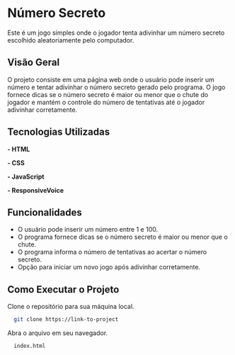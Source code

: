 
# Número Secreto

Este é um jogo simples onde o jogador tenta adivinhar um número secreto escolhido aleatoriamente pelo computador.


## Visão Geral

O projeto consiste em uma página web onde o usuário pode inserir um número e tentar adivinhar o número secreto gerado pelo programa. O jogo fornece dicas se o número secreto é maior ou menor que o chute do jogador e mantém o controle do número de tentativas até o jogador adivinhar corretamente.
## Tecnologias Utilizadas

**- HTML** 

**- CSS**

**- JavaScript**

**- ResponsiveVoice**


## Funcionalidades

- O usuário pode inserir um número entre 1 e 100.
- O programa fornece dicas se o número secreto é maior ou menor que o chute.
- O programa informa o número de tentativas ao acertar o número secreto.
- Opção para iniciar um novo jogo após adivinhar corretamente.


## Como Executar o Projeto

Clone o repositório para sua máquina local.

```bash
  git clone https://link-to-project
```

Abra o arquivo  em seu navegador.

```bash
  index.html
```


